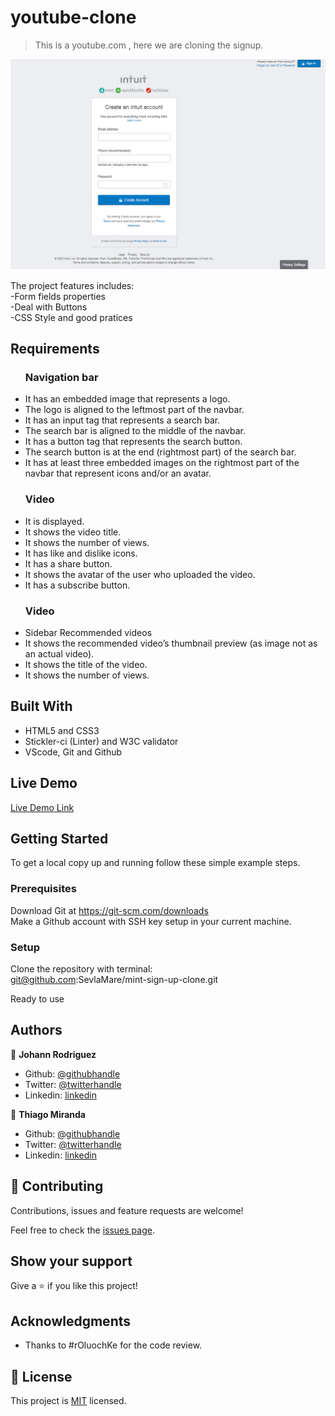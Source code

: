 # youtube-clone

> This is a youtube.com , here we are cloning the signup.

![screenshot](https://github.com/SevlaMare/mint-sign-up-clone/blob/master/images/screenshotpng.png)

The project features includes:<br>
-Form fields properties<br>
-Deal with Buttons<br>
-CSS Style and good pratices<br>

## Requirements

<ul>
  <h3>Navigation bar</h3>
  <li>It has an embedded image that represents a logo.</li>
  <li>The logo is aligned to the leftmost part of the navbar.</li>
  <li>It has an input tag that represents a search bar.</li>
  <li>The search bar is aligned to the middle of the navbar.</li>
  <li>It has a button tag that represents the search button.</li>
  <li>The search button is at the end (rightmost part) of the search bar.</li>
  <li>It has at least three embedded images on the rightmost part of the navbar that represent icons and/or an avatar.</li>
</ul>

<ul>
  <h3>Video</h3>
  <li>It is displayed.</li>
  <li>It shows the video title.</li>
  <li>It shows the number of views.</li>
  <li>It has like and dislike icons.</li>
  <li>It has a share button.</li>
  <li>It shows the avatar of the user who uploaded the video.</li>
  <li>It has a subscribe button.</li>
</ul>

<ul>
  <h3>Video</h3>
  <li>Sidebar Recommended videos</li>
  <li>It shows the recommended video’s thumbnail preview (as image not as an actual video).</li>
  <li>It shows the title of the video.</li>
  <li>It shows the number of views.</li>
</ul>

## Built With

- HTML5 and CSS3 <br>
- Stickler-ci (Linter) and W3C validator <br>
- VScode, Git and Github <br>

## Live Demo

[Live Demo Link](https://sevlamare.github.io/youtube-clone/)


## Getting Started

To get a local copy up and running follow these simple example steps.

### Prerequisites
Download Git at https://git-scm.com/downloads<br>
Make a Github account with SSH key setup in your current machine.

### Setup
Clone the repository with terminal:<br>
git@github.com:SevlaMare/mint-sign-up-clone.git

Ready to use


## Authors

👤 **Johann Rodriguez**

- Github: [@githubhandle](https://github.com/JohannRodriguez)
- Twitter: [@twitterhandle](https://twitter.com/JohannRodriguez)
- Linkedin: [linkedin](https://linkedin.com/JohannRodriguez)

👤 **Thiago Miranda**

- Github: [@githubhandle](https://github.com/SevlaMare)
- Twitter: [@twitterhandle](https://twitter.com/SevlaMare)
- Linkedin: [linkedin](https://www.linkedin.com/in/sevlamare)

## 🤝 Contributing

Contributions, issues and feature requests are welcome!

Feel free to check the [issues page](issues/).

## Show your support

Give a ⭐️ if you like this project!

## Acknowledgments

- Thanks to #rOluochKe for the code review.

## 📝 License

This project is [MIT](lic.url) licensed.


